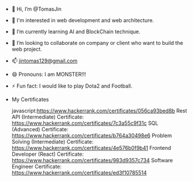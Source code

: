 - 👋 Hi, I’m @TomasJin
- 👀 I'm interested in web development and web architecture.
- 🌱 I’m currently learning AI and BlockChain technique.
- 💞️ I’m looking to collaborate on company or client who want to build the web project.
- 📫 jintomas129@gmail.com
- 😄 Pronouns: I am MONSTER!!!
- ⚡ Fun fact: I would like to play Dota2 and Football.
- My Certificates

  javascript:https://www.hackerrank.com/certificates/056ca93bed8b
  Rest API (Intermediate) Certificate: https://www.hackerrank.com/certificates/7c3a55c9f31c
  SQL (Advanced) Certificate: https://www.hackerrank.com/certificates/b764a30498e6
  Problem Solving (Intermediate) Certificate: https://www.hackerrank.com/certificates/4e576b0f9b41
  Frontend Developer (React) Certificate: https://www.hackerrank.com/certificates/983d9357c734
  Software Engineer Certificate: https://www.hackerrank.com/certificates/ed3f10785514

<!---
TomasJin/TomasJin is a ✨ special ✨ repository because its `README.md` (this file) appears on your GitHub profile.
You can click the Preview link to take a look at your changes.
--->
